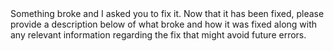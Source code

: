 <INSTRUCTION immutable>
Something broke and I asked you to fix it. Now that it has been fixed, please provide a description below of what broke and how it was fixed along with any relevant information regarding the fix that might avoid future errors.
</INSTRUCTION>